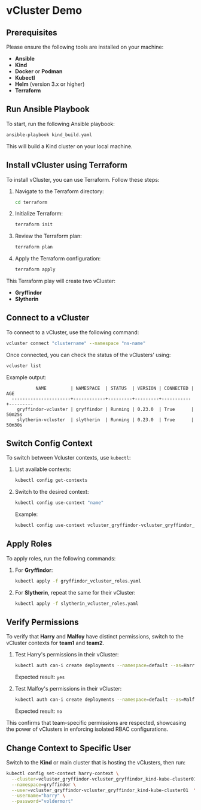 # vCluster Demo

## Prerequisites

Please ensure the following tools are installed on your machine:

- **Ansible**
- **Kind**
- **Docker** or **Podman**
- **Kubectl**
- **Helm** (version 3.x or higher)
- **Terraform**

## Run Ansible Playbook

To start, run the following Ansible playbook:

```bash
ansible-playbook kind_build.yaml
```

This will build a Kind cluster on your local machine.

## Install vCluster using Terraform

To install vCluster, you can use Terraform. Follow these steps:

1. Navigate to the Terraform directory:
   ```bash
   cd terraform
   ```

2. Initialize Terraform:
   ```bash
   terraform init
   ```

3. Review the Terraform plan:
   ```bash
   terraform plan
   ```

4. Apply the Terraform configuration:
   ```bash
   terraform apply
   ```

This Terraform play will create two vCluster:

- **Gryffindor**
- **Slytherin**

## Connect to a vCluster

To connect to a vCluster, use the following command:

```bash
vcluster connect "clustername" --namespace "ns-name"
```

Once connected, you can check the status of the vClusters' using:

```bash
vcluster list
```

Example output:

```
           NAME         | NAMESPACE  | STATUS  | VERSION | CONNECTED |  AGE
  ----------------------+------------+---------+---------+-----------+---------
    gryffindor-vcluster | gryffindor | Running | 0.23.0  | True      | 50m25s
    slytherin-vcluster  | slytherin  | Running | 0.23.0  | True      | 50m30s
```

## Switch Config Context

To switch between Vcluster contexts, use `kubectl`:

1. List available contexts:
   ```bash
   kubectl config get-contexts
   ```

2. Switch to the desired context:
   ```bash
   kubectl config use-context "name"
   ```

   Example:
   ```bash
   kubectl config use-context vcluster_gryffindor-vcluster_gryffindor_kind-kube-cluster01
   ```

## Apply Roles

To apply roles, run the following commands:

1. For **Gryffindor**:
   ```bash
   kubectl apply -f gryffindor_vcluster_roles.yaml
   ```

2. For **Slytherin**, repeat the same for their vCluster:
   ```bash
   kubectl apply -f slytherin_vcluster_roles.yaml
   ```

## Verify Permissions

To verify that **Harry** and **Malfoy** have distinct permissions, switch to the vCluster contexts for **team1** and **team2**.

1. Test Harry's permissions in their vCluster:
   ```bash
   kubectl auth can-i create deployments --namespace=default --as=Harry
   ```
   Expected result: `yes`

2. Test Malfoy's permissions in their vCluster:
   ```bash
   kubectl auth can-i create deployments --namespace=default --as=Malfoy
   ```
   Expected result: `no`

This confirms that team-specific permissions are respected, showcasing the power of vClusters in enforcing isolated RBAC configurations.

## Change Context to Specific User

Switch to the **Kind** or main cluster that is hosting the vClusters, then run:

```bash
kubectl config set-context harry-context \
  --cluster=vcluster_gryffindor-vcluster_gryffindor_kind-kube-cluster01  \
  --namespace=gryffindor \
  --user=vcluster_gryffindor-vcluster_gryffindor_kind-kube-cluster01  \
  --username="harry" \
  --password="voldermort"
```
